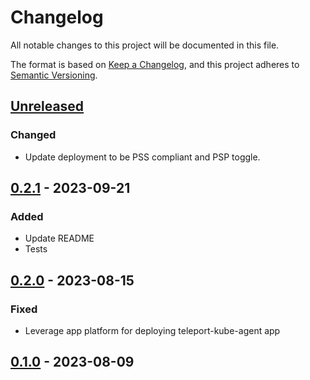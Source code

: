 # Changelog

All notable changes to this project will be documented in this file.

The format is based on [Keep a Changelog](https://keepachangelog.com/en/1.0.0/),
and this project adheres to [Semantic Versioning](https://semver.org/spec/v2.0.0.html).



## [Unreleased]

### Changed
- Update deployment to be PSS compliant and PSP toggle.

## [0.2.1] - 2023-09-21

### Added
- Update README
- Tests

## [0.2.0] - 2023-08-15

### Fixed
- Leverage app platform for deploying teleport-kube-agent app


## [0.1.0] - 2023-08-09

[Unreleased]: https://github.com/giantswarm/teleport-operator/compare/v0.2.1...HEAD
[0.2.1]: https://github.com/giantswarm/teleport-operator/compare/v0.2.0...v0.2.1
[0.2.0]: https://github.com/giantswarm/teleport-operator/compare/v0.1.0...v0.2.0
[0.1.0]: https://github.com/giantswarm/teleport-operator/releases/tag/v0.1.0
